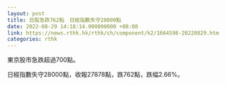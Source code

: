 ```yaml
---
layout: post
title: 日股急跌762點　日經指數失守28000點
date: 2022-08-29 14:18:14.000000000 +08:00
link: https://news.rthk.hk/rthk/ch/component/k2/1664598-20220829.htm
categories: rthk
---
```


東京股市急跌超過700點。

日經指數失守28000點，收報27878點，跌762點，跌幅2.66%。
